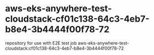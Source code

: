 # aws-eks-anywhere-test-cloudstack-cf01c138-64c3-4eb7-b8e4-3b4444f00f78-72
repository for use with E2E test job aws-eks-anywhere-test-cloudstack:cf01c138-64c3-4eb7-b8e4-3b4444f00f78-72
